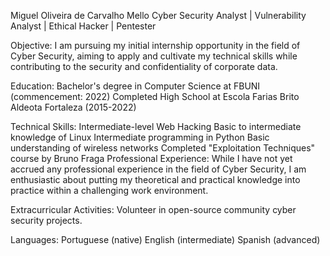 Miguel Oliveira de Carvalho Mello
Cyber Security Analyst | Vulnerability Analyst | Ethical Hacker | Pentester

Objective:
I am pursuing my initial internship opportunity in the field of Cyber Security, aiming to apply and cultivate my technical skills while contributing to the security and confidentiality of corporate data.

Education:
Bachelor's degree in Computer Science at FBUNI (commencement: 2022)
Completed High School at Escola Farias Brito Aldeota Fortaleza (2015-2022)

Technical Skills:
Intermediate-level Web Hacking
Basic to intermediate knowledge of Linux
Intermediate programming in Python
Basic understanding of wireless networks
Completed "Exploitation Techniques" course by Bruno Fraga
Professional Experience:
While I have not yet accrued any professional experience in the field of Cyber Security, I am enthusiastic about putting my theoretical and practical knowledge into practice within a challenging work environment.

Extracurricular Activities:
Volunteer in open-source community cyber security projects.

Languages:
Portuguese (native)
English (intermediate)
Spanish (advanced)



